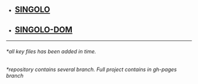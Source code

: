 + ## [SINGOLO](https://rsodst.github.io/singolo/singolo/index.html)
+ ## [SINGOLO-DOM](https://rsodst.github.io/singolo/singolo/index.html)
___
###### *all key files has been added in time.
###### *repository contains several branch. Full project contains in gh-pages branch
